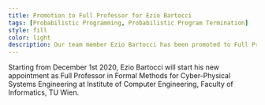 ```yaml
---
title: Promotion to Full Professor for Ezio Bartocci 
tags: [Probabilistic Programming, Probabilistic Program Termination] 
style: fill
color: light
description: Our team member Ezio Bartocci has been promoted to Full Professor in Formal Methods for Cyber-Physical Systems Engineering at TU Wien.  
---
```


Starting from December 1st 2020, Ezio Bartocci will start his new appointment 
as Full Professor in Formal Methods for Cyber-Physical Systems Engineering
at Institute of Computer Engineering, Faculty of Informatics, TU Wien.



